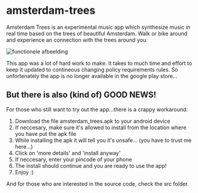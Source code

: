 # amsterdam-trees
Amsterdam Trees is an experimental music app which synthesize music in real time based on the trees of beautiful Amsterdam. Walk or bike around and experience an connection with the trees around you.
   
![functionele afbeelding](https://github.com/user-attachments/assets/36ac846b-a7cc-4e19-94a5-f41b957b27a4)

This app was a lot of hard work to make. It takes to much time and effort to keep it updated to contineous changing policy requirements rules. So unfortenately the app is no longer available in the google play store...

But there is also (kind of) GOOD NEWS!
-------------------------------------
For those who still want to try out the app...there is a crappy workaround:

1. Download the file amsterdam_trees.apk to your android device
2. If neccesary, make sure it's allowed to install from the location where you have put the apk file
3. While installing the apk it will tell you it's unsafe... (you have to trust me here...)
4. Click on 'more details' and 'install anyway'
5. If neccesary, enter your pincode of your phone
6. The install should continue and you are ready to use the app!
7. Enjoy :)

And for those who are interested in the source code, check the src folder.

